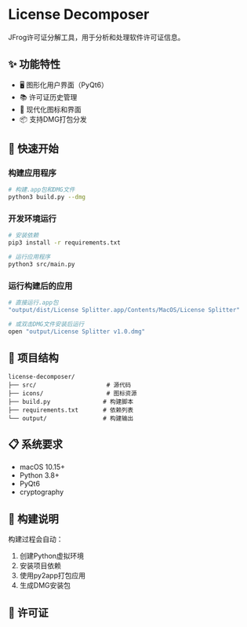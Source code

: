# License Decomposer

JFrog许可证分解工具，用于分析和处理软件许可证信息。

## ✨ 功能特性

- 🖥️ 图形化用户界面（PyQt6）
- 📚 许可证历史管理
- 🎨 现代化图标和界面
- 📦 支持DMG打包分发

## 🚀 快速开始



### 构建应用程序
```bash
# 构建.app包和DMG文件
python3 build.py --dmg
```

### 开发环境运行
```bash
# 安装依赖
pip3 install -r requirements.txt

# 运行应用程序
python3 src/main.py
```

### 运行构建后的应用
```bash
# 直接运行.app包
"output/dist/License Splitter.app/Contents/MacOS/License Splitter"

# 或双击DMG文件安装后运行
open "output/License Splitter v1.0.dmg"
```

## 📁 项目结构

```
license-decomposer/
├── src/                    # 源代码
├── icons/                  # 图标资源
├── build.py               # 构建脚本
├── requirements.txt       # 依赖列表
└── output/                # 构建输出
```

## 📋 系统要求

- macOS 10.15+
- Python 3.8+
- PyQt6
- cryptography

## 🔧 构建说明

构建过程会自动：
1. 创建Python虚拟环境
2. 安装项目依赖
3. 使用py2app打包应用
4. 生成DMG安装包

## 📝 许可证

